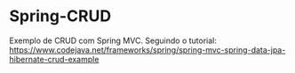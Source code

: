 # Spring-CRUD
Exemplo de CRUD com Spring MVC.
Seguindo o  tutorial: https://www.codejava.net/frameworks/spring/spring-mvc-spring-data-jpa-hibernate-crud-example
